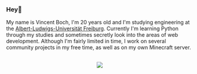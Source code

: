 ### Hey👋
My name is Vincent Boch, I'm 20 years old and I'm studying engineering at the <a href="https://uni-freiburg.de/">Albert-Ludwigs-Universität Freiburg</a>. Currently I'm learning Python through my studies and sometimes secretly look into the areas of web development. Although I'm fairly limited in time, I work on several community projects in my free time, as well as on my own Minecraft server.
<br>
<br>
 <p align=center>
  <a href="#">
   <img src ="https://github-readme-stats-git-masterrstaa-rickstaa.vercel.app/api?username=Snabeldier&hide=contribs&count_private=true&show_icons=true&hide_border=true&title_color=2792A5&hide_title=true&icon_color=0D3339&theme=github_dark">
 </a>
</p>
